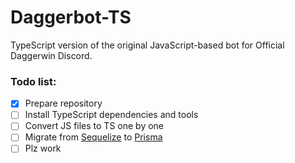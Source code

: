 # Daggerbot-TS
TypeScript version of the original JavaScript-based bot for Official Daggerwin Discord.

### Todo list:
- [x] Prepare repository
- [ ] Install TypeScript dependencies and tools
- [ ] Convert JS files to TS one by one
- [ ] Migrate from [Sequelize](https://sequelize.org/) to [Prisma](https://www.prisma.io/)
- [ ] Plz work